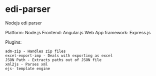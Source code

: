 # edi-parser
Nodejs edi parser

Platform: Node.js
Frontend: Angular.js
Web App framework: Express.js  

Plugins:

	adm-zip - Handles zip files
	excel-export-imp - Deals with exporting as excel 
	JSON Path - Extracts paths out of JSON file
	xml2js - Parses xml 
	ejs- template engine  
